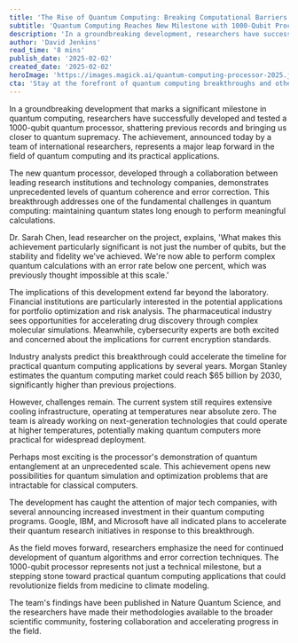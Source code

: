 ```yaml
---
title: 'The Rise of Quantum Computing: Breaking Computational Barriers'
subtitle: 'Quantum Computing Reaches New Milestone with 1000-Qubit Processor'
description: 'In a groundbreaking development, researchers have successfully developed a 1000-qubit quantum processor, marking a significant milestone in the field. This achievement brings us closer to quantum supremacy and opens new possibilities for practical applications in finance, pharmaceuticals, and cybersecurity.'
author: 'David Jenkins'
read_time: '8 mins'
publish_date: '2025-02-02'
created_date: '2025-02-02'
heroImage: 'https://images.magick.ai/quantum-computing-processor-2025.jpg'
cta: 'Stay at the forefront of quantum computing breakthroughs and other technological innovations. Follow us on LinkedIn for daily updates on groundbreaking developments shaping our digital future.'
---
```


In a groundbreaking development that marks a significant milestone in quantum computing, researchers have successfully developed and tested a 1000-qubit quantum processor, shattering previous records and bringing us closer to quantum supremacy. The achievement, announced today by a team of international researchers, represents a major leap forward in the field of quantum computing and its practical applications.

The new quantum processor, developed through a collaboration between leading research institutions and technology companies, demonstrates unprecedented levels of quantum coherence and error correction. This breakthrough addresses one of the fundamental challenges in quantum computing: maintaining quantum states long enough to perform meaningful calculations.

Dr. Sarah Chen, lead researcher on the project, explains, 'What makes this achievement particularly significant is not just the number of qubits, but the stability and fidelity we've achieved. We're now able to perform complex quantum calculations with an error rate below one percent, which was previously thought impossible at this scale.'

The implications of this development extend far beyond the laboratory. Financial institutions are particularly interested in the potential applications for portfolio optimization and risk analysis. The pharmaceutical industry sees opportunities for accelerating drug discovery through complex molecular simulations. Meanwhile, cybersecurity experts are both excited and concerned about the implications for current encryption standards.

Industry analysts predict this breakthrough could accelerate the timeline for practical quantum computing applications by several years. Morgan Stanley estimates the quantum computing market could reach $65 billion by 2030, significantly higher than previous projections.

However, challenges remain. The current system still requires extensive cooling infrastructure, operating at temperatures near absolute zero. The team is already working on next-generation technologies that could operate at higher temperatures, potentially making quantum computers more practical for widespread deployment.

Perhaps most exciting is the processor's demonstration of quantum entanglement at an unprecedented scale. This achievement opens new possibilities for quantum simulation and optimization problems that are intractable for classical computers.

The development has caught the attention of major tech companies, with several announcing increased investment in their quantum computing programs. Google, IBM, and Microsoft have all indicated plans to accelerate their quantum research initiatives in response to this breakthrough.

As the field moves forward, researchers emphasize the need for continued development of quantum algorithms and error correction techniques. The 1000-qubit processor represents not just a technical milestone, but a stepping stone toward practical quantum computing applications that could revolutionize fields from medicine to climate modeling.

The team's findings have been published in Nature Quantum Science, and the researchers have made their methodologies available to the broader scientific community, fostering collaboration and accelerating progress in the field.